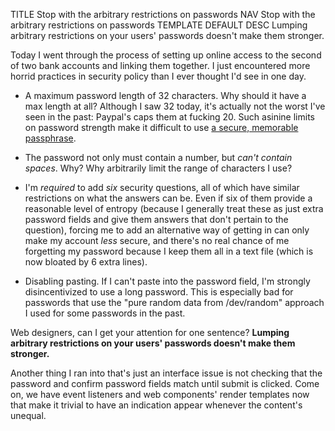 TITLE Stop with the arbitrary restrictions on passwords
NAV Stop with the arbitrary restrictions on passwords
TEMPLATE DEFAULT
DESC Lumping arbitrary restrictions on your users' passwords doesn't make them stronger.

Today I went through the process of setting up online access to the second of two bank accounts and linking them together. I just encountered more horrid practices in security policy than I ever thought I'd see in one day.

* A maximum password length of 32 characters. Why should it have a max length at all? Although I saw 32 today, it's actually not the worst I've seen in the past: Paypal's caps them at fucking 20. Such asinine limits on password strength make it difficult to use [a secure, memorable passphrase](https://xkcd.com/936/).

* The password not only must contain a number, but *can't contain spaces*. Why? Why arbitrarily limit the range of characters I use?

* I'm *required* to add *six* security questions, all of which have similar restrictions on what the answers can be. Even if six of them provide a reasonable level of entropy (because I generally treat these as just extra password fields and give them answers that don't pertain to the question), forcing me to add an alternative way of getting in can only make my account *less* secure, and there's no real chance of me forgetting my password because I keep them all in a text file (which is now bloated by 6 extra lines).

* Disabling pasting. If I can't paste into the password field, I'm strongly disincentivized to use a long password. This is especially bad for passwords that use the "pure random data from /dev/random" approach I used for some passwords in the past.

Web designers, can I get your attention for one sentence? **Lumping arbitrary restrictions on your users' passwords doesn't make them stronger.**

Another thing I ran into that's just an interface issue is not checking that the password and confirm password fields match until submit is clicked. Come on, we have event listeners and web components' render templates now that make it trivial to have an indication appear whenever the content's unequal.

